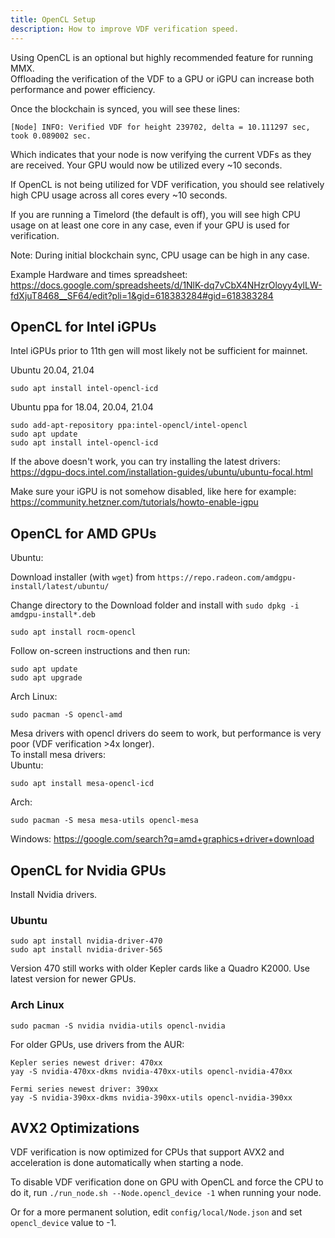 ```yaml
---
title: OpenCL Setup
description: How to improve VDF verification speed.
---
```

Using OpenCL is an optional but highly recommended feature for running MMX.\
Offloading the verification of the VDF to a GPU or iGPU can increase both performance and power efficiency.

Once the blockchain is synced, you will see these lines:
```
[Node] INFO: Verified VDF for height 239702, delta = 10.111297 sec, took 0.089002 sec.
```
Which indicates that your node is now verifying the current VDFs as they are received. Your GPU would now be utilized every ~10 seconds.

If OpenCL is not being utilized for VDF verification, you should see relatively high CPU usage across all cores every ~10 seconds.

If you are running a Timelord (the default is off), you will see high CPU usage on at least one core in any case, even if your GPU is used for verification.

Note: During initial blockchain sync, CPU usage can be high in any case.

Example Hardware and times spreadsheet: https://docs.google.com/spreadsheets/d/1NlK-dq7vCbX4NHzrOloyy4ylLW-fdXjuT8468__SF64/edit?pli=1&gid=618383284#gid=618383284

## OpenCL for Intel iGPUs
Intel iGPUs prior to 11th gen will most likely not be sufficient for mainnet.

Ubuntu 20.04, 21.04
```
sudo apt install intel-opencl-icd
```

Ubuntu ppa for 18.04, 20.04, 21.04
```
sudo add-apt-repository ppa:intel-opencl/intel-opencl
sudo apt update
sudo apt install intel-opencl-icd
```

If the above doesn't work, you can try installing the latest drivers: https://dgpu-docs.intel.com/installation-guides/ubuntu/ubuntu-focal.html


Make sure your iGPU is not somehow disabled, like here for example: https://community.hetzner.com/tutorials/howto-enable-igpu

## OpenCL for AMD GPUs

Ubuntu:

Download installer (with `wget`) from `https://repo.radeon.com/amdgpu-install/latest/ubuntu/`

Change directory to the Download folder and install with `sudo dpkg -i amdgpu-install*.deb`

`sudo apt install rocm-opencl`

Follow on-screen instructions and then run:
```
sudo apt update
sudo apt upgrade
```

Arch Linux:
```
sudo pacman -S opencl-amd
```

Mesa drivers with opencl drivers do seem to work, but performance is very poor (VDF verification >4x longer).\
To install mesa drivers:\
Ubuntu:
```
sudo apt install mesa-opencl-icd
```
Arch:
```
sudo pacman -S mesa mesa-utils opencl-mesa
```

Windows: https://google.com/search?q=amd+graphics+driver+download

## OpenCL for Nvidia GPUs

Install Nvidia drivers.

### Ubuntu

```
sudo apt install nvidia-driver-470
sudo apt install nvidia-driver-565
```
Version 470 still works with older Kepler cards like a Quadro K2000.
Use latest version for newer GPUs.

### Arch Linux
```
sudo pacman -S nvidia nvidia-utils opencl-nvidia
```
For older GPUs, use drivers from the AUR:
```
Kepler series newest driver: 470xx
yay -S nvidia-470xx-dkms nvidia-470xx-utils opencl-nvidia-470xx

Fermi series newest driver: 390xx
yay -S nvidia-390xx-dkms nvidia-390xx-utils opencl-nvidia-390xx
```

## AVX2 Optimizations

VDF verification is now optimized for CPUs that support AVX2 and acceleration is done automatically when starting a node.

To disable VDF verification done on GPU with OpenCL and force the CPU to do it, run `./run_node.sh --Node.opencl_device -1` when running your node.

Or for a more permanent solution, edit `config/local/Node.json` and set `opencl_device` value to -1.
